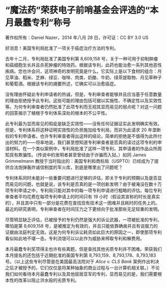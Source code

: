 # “魔法药”荣获电子前哨基金会评选的“本月最蠢专利”称号

著作权所有：Daniel Nazer，2014 年八月 28 日，许可证：CC BY 3.0 US

好消息！美国专利局批准了一项关于癌症治疗方法的专利。

去年十二月，专利局批准了美国专利第 8,609,158 号，关于一种可用于抑制肿瘤和癌细胞生长并且杀死肿瘤的特效药。根据该专利，此药也能治愈一系列其他恶性疾病。您也许会问，这项神奇的发明究竟是什么。它实际上是以下食材的组合：月见草油、稻米、芝麻、绿豆、咖啡、肉类、奶酪、牛奶、绿茶提取物、月见草种子和葡萄酒。根据该专利的摘要所述，它确实可以治愈癌症。

没有理由怀疑此专利申请者的热诚，但是，专利审查者能够并且应当基于任意数量的理由拒绝授予此专利。这些可能的理由包括可据以实施性、不确定性以及实效性等。为何专利审查者仍然批准了此项专利而无视其显而易见的弱点呢？对这一问题的回答揭示了植根于专利体系深处的根本的不公平性。

此专利最为显而易见的瑕疵是缺乏实效性——没有任何证据证实此发明确实有效。但是，专利体系将这种证明实效性的负担施加给专利局，而非为此请求 20 年垄断权的专利申请者。也许专利审查者得出这样的结论，简单的拒绝是不值得为此所付出的努力的——坦率地说，我们甚至想知道专利审查者是否真的读过这项专利的申请材料。在一个类似案例中，专利局批准了这样一项专利，其申请者的作品众所周知具有欺骗性。（传说中的发明者甚至曾经由于诈骗而入狱。）如同 James Grimmelmann 教授于当时指出的：美国专利和商标局（USPTO）已经成为了提供合法炮弹轰炸诚信制度的军火库，到底是哪里出了问题呢？

专利体系同时未能对一些重要问题进行足够的评估，即关于专利的预期以及是否显而易见的问题，也就是说，该专利是否真的是一项创新发明？由于被淹没在数十万项专利申请之中，专利局只能对其中的每一项专利申请进行粗略的评估。每位专利审查者平均花费在每项专利申请上的时间只有 19 小时（假设其宣称的时长是真实的），并且其中只有一部分是花费在查找现有技术这一困难并且耗时的任务上的。最近的研究表明，专利审查者在时间压力之下更倾向于批准那些无足轻重的发明。

尽管明显缺乏评估，已被授予的专利仍然是强大的诉讼武器，一项被批准的专利，哪怕是第  8,609,158 号，是被推定为有效的，并且只能依靠确凿并且有说服力的证据由法庭判定无效。这是为何专利诉讼耗资如此巨大的原因之一，即使那项专利看似如此地不堪一击。专利流氓可以以此作为威胁来榨取专利和解费用。

本月最蠢专利奖项得主也许有些离题，但是查找其他劣质专利并不困难。荣获我们本月提名的还包括于近期批准的美国专利第 8,793,159、8,793,178、8,793,183 号。（以上这些专利尽管是在美国最高法院对于 _Alice v. CLS Bank_ 案例作出判决之后才被授予的，它们仅仅是将某种抽象的商业过程与一台计算机相关联。）不论我们如何看待本月最蠢专利以及其他屈居亚军的专利，显而易见的是，我们需要根本性的改革以阻止洪水般的劣质专利。
